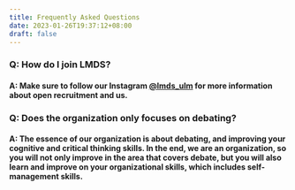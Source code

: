 ```yaml
---
title: Frequently Asked Questions
date: 2023-01-26T19:37:12+08:00
draft: false
---
```

### Q: How do I join LMDS?

#### A: Make sure to follow our Instagram [@lmds_ulm](https://www.instagram.com/lmds_ulm/) for more information about open recruitment and us.

### Q: Does the organization only focuses on debating?

#### A: The essence of our organization is about debating, and improving your cognitive and critical thinking skills. In the end, we are an organization, so you will not only improve in the area that covers debate, but you will also learn and improve on your organizational skills, which includes self-management skills.